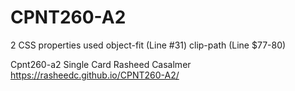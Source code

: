 # CPNT260-A2
2 CSS properties used
object-fit (Line #31)
clip-path (Line $77-80)

Cpnt260-a2
Single Card
Rasheed Casalmer
https://rasheedc.github.io/CPNT260-A2/

